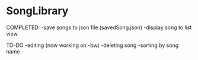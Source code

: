 # SongLibrary

COMPLETED:
  -save songs to json file (savedSong.json)
  -display song to list view
  
 TO-DO
  -editing (now working on -bw)
  -deleting song
  -sorting by song name

